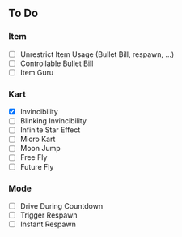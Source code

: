 ## To Do
### Item
- [ ] Unrestrict Item Usage (Bullet Bill, respawn, ...)
- [ ] Controllable Bullet Bill
- [ ] Item Guru

### Kart
- [x] Invincibility
- [ ] Blinking Invincibility
- [ ] Infinite Star Effect
- [ ] Micro Kart
- [ ] Moon Jump
- [ ] Free Fly
- [ ] Future Fly

### Mode
- [ ] Drive During Countdown
- [ ] Trigger Respawn
- [ ] Instant Respawn